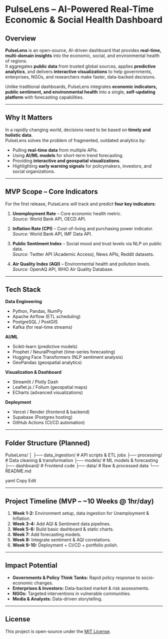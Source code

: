 # PulseLens – AI-Powered Real-Time Economic & Social Health Dashboard

## Overview
**PulseLens** is an open-source, AI-driven dashboard that provides **real-time, multi-domain insights** into the economic, social, and environmental health of regions.  
It aggregates **public data** from trusted global sources, applies **predictive analytics**, and delivers **interactive visualizations** to help governments, enterprises, NGOs, and researchers make faster, data-backed decisions.

Unlike traditional dashboards, PulseLens integrates **economic indicators, public sentiment, and environmental health** into a single, **self-updating platform** with forecasting capabilities.

---

## Why It Matters
In a rapidly changing world, decisions need to be based on **timely and holistic data**.  
PulseLens solves the problem of fragmented, outdated analytics by:
- Pulling **real-time data** from multiple APIs.
- Using **AI/ML models** for short-term trend forecasting.
- Providing **interactive and geospatial visualizations**.
- Highlighting **early warning signals** for policymakers, investors, and social organizations.

---

## MVP Scope – Core Indicators
For the first release, PulseLens will track and predict **four key indicators**:

1. **Unemployment Rate** – Core economic health metric.  
   *Source:* World Bank API, OECD API.  

2. **Inflation Rate (CPI)** – Cost-of-living and purchasing power indicator.  
   *Source:* World Bank API, IMF Data API.  

3. **Public Sentiment Index** – Social mood and trust levels via NLP on public data.  
   *Source:* Twitter API (Academic Access), News APIs, Reddit datasets.  

4. **Air Quality Index (AQI)** – Environmental health and pollution levels.  
   *Source:* OpenAQ API, WHO Air Quality Database.  

---

## Tech Stack
**Data Engineering**
- Python, Pandas, NumPy
- Apache Airflow (ETL scheduling)
- PostgreSQL / PostGIS
- Kafka (for real-time streams)

**AI/ML**
- Scikit-learn (predictive models)
- Prophet / NeuralProphet (time-series forecasting)
- Hugging Face Transformers (NLP sentiment analysis)
- GeoPandas (geospatial analytics)

**Visualization & Dashboard**
- Streamlit / Plotly Dash
- Leaflet.js / Folium (geospatial maps)
- ECharts (advanced visualizations)

**Deployment**
- Vercel / Render (frontend & backend)
- Supabase (Postgres hosting)
- GitHub Actions (CI/CD automation)

---

## Folder Structure (Planned)
PulseLens/
│
├── data_ingestion/ # API scripts & ETL jobs
├── processing/ # Data cleaning & transformation
├── models/ # ML models & forecasting
├── dashboard/ # Frontend code
├── data/ # Raw & processed data
└── README.md

yaml
Copy
Edit

---

## Project Timeline (MVP – ~10 Weeks @ 1hr/day)
1. **Week 1-2:** Environment setup, data ingestion for Unemployment & Inflation.
2. **Week 3-4:** Add AQI & Sentiment data pipelines.
3. **Week 5-6:** Build basic dashboard & static charts.
4. **Week 7:** Add forecasting models.
5. **Week 8:** Integrate sentiment & AQI correlations.
6. **Week 9-10:** Deployment + CI/CD + portfolio polish.

---

## Impact Potential
- **Governments & Policy Think Tanks:** Rapid policy response to socio-economic changes.
- **Enterprises & Investors:** Data-backed market & risk assessments.
- **NGOs:** Targeted interventions in vulnerable communities.
- **Media & Analysts:** Data-driven storytelling.

---

## License
This project is open-source under the [MIT License](LICENSE).
